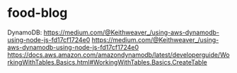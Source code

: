 # food-blog

DynamoDB:
  https://medium.com/@Keithweaver_/using-aws-dynamodb-using-node-js-fd17cf1724e0
  https://medium.com/@Keithweaver_/using-aws-dynamodb-using-node-js-fd17cf1724e0
 https://docs.aws.amazon.com/amazondynamodb/latest/developerguide/WorkingWithTables.Basics.html#WorkingWithTables.Basics.CreateTable
